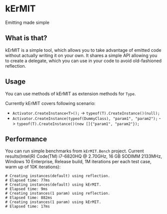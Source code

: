# kErMIT

Emitting made simple

## What is that?

kErMIT is a simple tool, which allows you to take advantage of emitted code without actually writing it on your own. It shares a simple API allowing you to create a delegate, which you can use in your code to avoid old-fashioned reflection.

## Usage

You can use methods of kErMIT as extension methods for `Type`.

Currently kErMIT covers following scenario:
* `Activator.CreateInstance<T>();` -> `typeof(T).CreateInstance()(null);`
* `Activator.CreateInstance(typeof(DummyClass), "param1", "param2");` -> `typeof(T).CreateInstance()(new []{"param1", "param2"});`

## Performance

You can run simple benchmarks from `kErMIT.Bench` project. Current results(Intel(R) Code(TM) i7-6820HQ @ 2.70GHz, 16 GB SODIMM 2133MHz, Windows 10 Enterprise, Release build, 1M iterations per each test case, warm up of 10K iterations):

```
# Creating instances(default) using reflection.
# Elapsed time: 77ms
# Creating instances(default) using kErMIT.
# Elapsed time: 9ms
# Creating instances(1 param) using reflection.
# Elapsed time: 882ms
# Creating instances(1 param) using kErMIT.
# Elapsed time: 17ms
```
